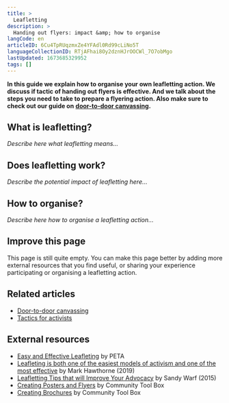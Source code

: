 ```yaml
---
title: >
  Leafletting
description: >
  Handing out flyers: impact &amp; how to organise
langCode: en
articleID: 6Cu4TpRUqzmxZe4YFAdl0Rd99cLiNo5T
languageCollectionID: RTjAFhai8Oy2dznHJrOOCWl_7O7obMgo
lastUpdated: 1673685329952
tags: []
---
```


**In this guide we explain how to organise your own leafletting action. We discuss if tactic of handing out flyers is effective. And we talk about the steps you need to take to prepare a flyering action. Also make sure to check out our guide on** [**door-to-door canvassing**](/tactics/canvassing)**.**

## What is leafletting?

_Describe here what leafletting means…_

## Does leafletting work?

_Describe the potential impact of leafletting here…_

## How to organise?

_Describe here how to organise a leafletting action…_

## Improve this page

This page is still quite empty. You can make this page better by adding more external resources that you find useful, or sharing your experience participating or organising a leafletting action.

## Related articles

-   [Door-to-door canvassing](/tactics/canvassing)
-   [Tactics for activists](/tactics)

## External resources

-   [Easy and Effective Leafleting](https://www.peta.org/action/activism-guide/everyday-activism/leafleting/) by PETA
-   [Leafleting is both one of the easiest models of activism and one of the most effective](https://www.johnhuntpublishing.com/blogs/changemakers/revolution-in-print/) by Mark Hawthorne (2019)
-   [Leafletting Tips that will Improve Your Advocacy](https://www.all-creatures.org/articles/act-leafletting-tips.html) by Sandy Warf (2015)
-   [Creating Posters and Flyers](https://ctb.ku.edu/en/community-tool-box-toc/promoting-interest-and-participation-initiatives/chapter-6-promoting-inter-43) by Community Tool Box
-   [Creating Brochures](https://ctb.ku.edu/en/community-tool-box-toc/promoting-interest-and-participation-initiatives/chapter-6-promoting-inter-53) by Community Tool Box